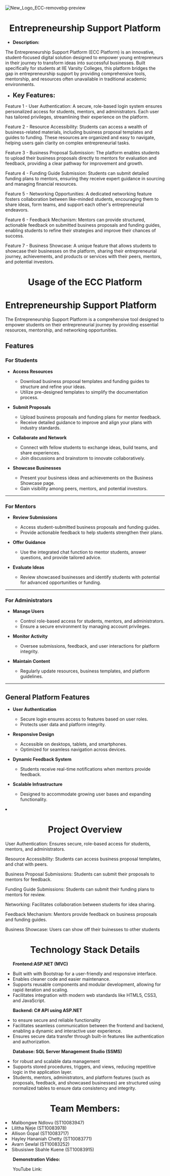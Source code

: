 ![New_Logo_ECC-removebg-preview](https://github.com/user-attachments/assets/e4e01980-144d-4d37-94a1-3e264e58780e)

<div style="text-align: center;">
    <h1>Entrepreneurship Support Platform</h1>
</div>

<ul><li><strong>Description:</strong></li></ul>
<p>The Entrepreneurship Support Platform (ECC Platform) is an innovative, student-focused digital solution designed to empower young entrepreneurs in their journey to transform ideas into successful businesses. Built specifically for students at IIE Varsity Colleges, this platform bridges the gap in entrepreneurship support by providing comprehensive tools, mentorship, and resources often unavailable in traditional academic environments.</p>

<ul><li><strong style="font-size: 20px;">Key Features:</strong></li></ul>
<p>Feature 1 - User Authentication:
A secure, role-based login system ensures personalized access for students, mentors, and administrators. Each user has tailored privileges, streamlining their experience on the platform.</p>

<p>Feature 2 - Resource Accessibility:
Students can access a wealth of business-related materials, including business proposal templates and guides to funding. These resources are organized and easy to navigate, helping users gain clarity on complex entrepreneurial tasks.</p>

<p>Feature 3 - Business Proposal Submission:
The platform enables students to upload their business proposals directly to mentors for evaluation and feedback, providing a clear pathway for improvement and growth.</p>

<p>Feature 4 - Funding Guide Submission:
Students can submit detailed funding plans to mentors, ensuring they receive expert guidance in sourcing and managing financial resources.</p>

<p>Feature 5 - Networking Opportunities:
A dedicated networking feature fosters collaboration between like-minded students, encouraging them to share ideas, form teams, and support each other's entrepreneurial endeavors.</p>

<p>Feature 6 - Feedback Mechanism:
Mentors can provide structured, actionable feedback on submitted business proposals and funding guides, enabling students to refine their strategies and improve their chances of success.</p>

<p>Feature 7 - Business Showcase:
A unique feature that allows students to showcase their businesses on the platform, sharing their entrepreneurial journey, achievements, and products or services with their peers, mentors, and potential investors.</p>

<div style="text-align: center;">
    <h1>Usage of the ECC Platform</h1>
</div>

# **Entrepreneurship Support Platform**

The Entrepreneurship Support Platform is a comprehensive tool designed to empower students on their entrepreneurial journey by providing essential resources, mentorship, and networking opportunities.

## **Features**

### **For Students**
- **Access Resources**  
  - Download business proposal templates and funding guides to structure and refine your ideas.  
  - Utilize pre-designed templates to simplify the documentation process.  

- **Submit Proposals**  
  - Upload business proposals and funding plans for mentor feedback.  
  - Receive detailed guidance to improve and align your plans with industry standards.  

- **Collaborate and Network**  
  - Connect with fellow students to exchange ideas, build teams, and share experiences.  
  - Join discussions and brainstorm to innovate collaboratively.  

- **Showcase Businesses**  
  - Present your business ideas and achievements on the Business Showcase page.  
  - Gain visibility among peers, mentors, and potential investors.  

---

### **For Mentors**
- **Review Submissions**  
  - Access student-submitted business proposals and funding guides.  
  - Provide actionable feedback to help students strengthen their plans.  

- **Offer Guidance**  
  - Use the integrated chat function to mentor students, answer questions, and provide tailored advice.  

- **Evaluate Ideas**  
  - Review showcased businesses and identify students with potential for advanced opportunities or funding.  

---

### **For Administrators**
- **Manage Users**  
  - Control role-based access for students, mentors, and administrators.  
  - Ensure a secure environment by managing account privileges.  

- **Monitor Activity**  
  - Oversee submissions, feedback, and user interactions for platform integrity.  

- **Maintain Content**  
  - Regularly update resources, business templates, and platform guidelines.  

---

## **General Platform Features**
- **User Authentication**  
  - Secure login ensures access to features based on user roles.  
  - Protects user data and platform integrity.  

- **Responsive Design**  
  - Accessible on desktops, tablets, and smartphones.  
  - Optimized for seamless navigation across devices.  

- **Dynamic Feedback System**  
  - Students receive real-time notifications when mentors provide feedback.  

- **Scalable Infrastructure**  
  - Designed to accommodate growing user bases and expanding functionality.

<li></li>
<div style="text-align: center;">
    <h1>Project Overview </h1>
</div>
<p>User Authentication: Ensures secure, role-based access for students, mentors, and administrators.</p>
<p>Resource Accessibility: Students can access business proposal templates, and chat with peers.</p>
<p>Business Proposal Submissions: Students can submit their proposals to mentors for feedback.</p>
<p>Funding Guide Submissions: Students can submit their funding plans to mentors for review.</p>
<p>Networking: Facilitates collaboration between students for idea sharing.</p>
<p>Feedback Mechanism: Mentors provide feedback on business proposals and funding guides.</p>
<p>Business Showcase: Users can show off their buinesses to other students</p>

<div style="text-align: center;">
    <h1>Technology Stack Details</h1>
</div>

<ul><strong>Frontend:ASP.NET (MVC) </strong></ul>
<ul>
  <li>Built with with Bootstrap for a user-friendly and responsive interface.</li>
  <li>Enables cleaner code and easier maintenance.</li>
  <li>Supports reusable components and modular development, allowing for rapid iteration and scaling.</li>
  <li>Facilitates integration with modern web standards like HTML5, CSS3, and JavaScript.</li>
</ul>

<ul><strong>Backend: C# API using ASP.NET</strong></ul>
<ul>
  <li>to ensure secure and reliable functionality</li>
  <li>Facilitates seamless communication between the frontend and backend, enabling a dynamic and interactive user experience.</li>
  <li>Ensures secure data transfer through built-in features like authentication and authorization.</li>
</ul>

<ul><strong>Database: SQL Server Management Studio (SSMS)</strong></ul>
<ul>
  <li>for robust and scalable data management</li>
  <li>Supports stored procedures, triggers, and views, reducing repetitive logic in the application layer.</li>
  <li>Students, mentors, administrators, and platform features (such as proposals, feedback, and showcased businesses) are structured using normalized tables to ensure data consistency and integrity.</li>
</ul>

<div style="text-align: center;">
    <h1>Team Members:</h1>
</div>
<p>
   <li> Malibongwe Ndlovu (ST10083947)</li>
   <li> Lilitha Njeje (ST10083978)</li>
   <li> Allison Gopal (ST10083717)</li>
   <li> Hayley Hananiah Chetty (ST10083771)</li>
   <li> Avarn Sewlal (ST10083252)</li>
   <li> Sibusisiwe Sbahle Kuene (ST10083915)</li>
</p>

<ul><strong>Demonstration Video:</strong></ul>
<ul>
 YouTube Link:
</ul>
